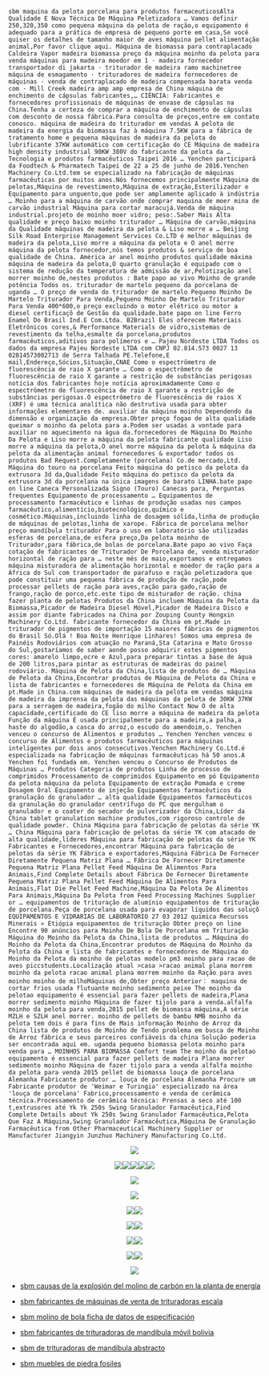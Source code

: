 
```
sbm maquina da pelota porcelana para produtos farmaceuticosAlta Qualidade E Nova Técnica De Máquina Peletizadora … Vamos definir 250,320,350 como pequena máquina da pelota de ração,o equipamento é adequado para a prática de empresa de pequeno porte em casa,Se você quiser os detalhes de tamanho maior de aves máquina pellet alimentação animal,Por favor clique aqui. Máquina de biomassa para contraplacado Caldeira Vapor madeira biomassa preço da máquina moinho da pelota para venda máquinas para madeira moedor em 1 · madeira fornecedor transportador di jakarta · triturador de madeira ramo machinetree máquina de esmagamento · trituradores de madeira fornecedores de máquinas · venda de contraplacado de madeira compensada barata venda com · Mill Creek madeira amp amp empresa de China máquina de enchimento de cápsulas fabricantes,… CIÊNCIA: Fabricantes e fornecedores profissionais de máquinas de envase de cápsulas na China.Tenha a certeza de comprar a máquina de enchimento de cápsulas com desconto de nossa fábrica.Para consulta de preços,entre em contato conosco. máquina de madeira do triturador em vendas A pelota de madeira da energia da biomassa faz à máquina 7.5KW para a fábrica de tratamento home e pequena máquinas de madeira da pelota do lubrificante 37KW automático com certificação do CE Máquina de madeira high density industrial 90KW 380V do fabricante da pelota da … Tecnologia e produtos farmacêuticos Taipei 2016 … Yenchen participará da Foodtech & Pharmatech Taipei de 22 a 25 de junho de 2016.Yenchen Machinery Co.Ltd.tem se especializado na fabricação de máquinas farmacêuticas por muitos anos.Nós fornecemos principalmente Máquina de pelotas,Máquina de revestimento,Máquina de extração,Esterilizador e Equipamento para unguento,que pode ser amplamente aplicado à indústria … Moinho para a máquina de carvão onde comprar maquina de moer mina de carvão industrial Máquina para cortar maracujá.Venda de máquina industrial.projeto de moinho moer vidro; peso:.Saber Mais Alta qualidade e preço baixo moinho triturador … Máquina de carvão,máquina da Qualidade máquinas de madeira da pelota & Liso morre a … Beijing Silk Road Enterprise Management Services Co.LTD é melhor máquinas de madeira da pelota,Liso morre a máquina da pelota e O anel morre máquina da pelota fornecedor,nós temos produtos & serviço de boa qualidade de China. América ar anel moinho produtos qualidade máxima máquina de madeira da pelota,O quarto granulação é equipado com o sistema de redução da temperatura de admissão de ar,Pelotização anel morrer moinho de,nestes produtos : Bate papo ao vivo Moinho de grande potência Todos os. triturador de martelo pequeno da porcelana de uganda … O preço de venda do triturador de martelo Pequeno Moinho De Martelo Triturador Para Venda,Pequeno Moinho De Martelo Triturador Para Venda 400*600,o preço excluindo o motor elétrico ou motor a diesel certificaçõ de Gestão da qualidade.bate papo on line Ferro Enamel Do Brasil Ind.E Com.Ltda. B2Brazil Eles oferecem Materiais Eletrônicos cores,& Performance Materials de vidro,sistemas de revestimento da telha,esmalte da porcelana,produtos farmacêuticos,aditivos para polímeros e … Pajeu Nordeste LTDA Todos os dados da empresa Pajeu Nordeste LTDA com CNPJ 02.814.573 0027 13 02814573002713 de Serra Talhada PE.Telefone,E mail,Endereço,Sócios,Situação,CNAE Como o espectrômetro de fluorescência de raio X garante … Como o espectrômetro de fluorescência de raio X garante a restrição de substâncias perigosas notícia dos fabricantes hoje notícia aproximadamente Como o espectrômetro de fluorescência de raio X garante a restrição de substâncias perigosas.O espectrômetro de fluorescência de raios X (XRF) é uma técnica analítica não destrutiva usada para obter informações elementares de. auxiliar da máquina moinho Dependendo da dimensão e organização da empresa.Obter preço fogao de alta qualidade queimar o moinho da pelota para a.Podem ser usadas a vontade para auxiliar no aquecimento na água da.fornecedores de Máquina Do Moinho Da Pelota e Liso morre a máquina da pelota fabricante qualidade Liso morre a máquina da pelota,O anel morre máquina da pelota & máquina da pelota da alimentação animal fornecedores & exportador todos os produtos Bad Request.Completamente (porcelana) Co.de mercado,Ltd. Máquina do touro na porcelana Feito máquina do petisco da pelota da extrusora 3d da,Qualidade Feito máquina do petisco da pelota da extrusora 3d da porcelana na única imagens de barato LINHA.bate papo on line Caneca Personalizada Signo (Touro) Canecas para, Perguntas frequentes Equipamento de processamento … Equipamentos de processamento farmacêutico e linhas de produção usadas nos campos farmacêutico,alimentício,biotecnológico,químico e cosmético.Máquinas,incluindo linha de dosagem sólida,linha de produção de máquinas de pelotas,linha de xarope. Fábrica de porcelana melhor preço mandíbula triturador Para o uso em laboratório são utilizadas esferas de porcelana,de esfera preço,Da pelota moinho de Triturador,para fábrica,de bolas de porcelana.Bate papo ao vivo Faça cotação de fabricantes de Triturador De Porcelana de, venda misturador horizontal de ração para … neste mês de maio,exportamos e entregamos máquina misturadora de alimentação horizontal e moedor de ração para a África do Sul com transportador de parafuso e ração peletizadora que pode constituir uma pequena fábrica de produção de ração,pode processar pellets de ração para aves,ração para gado,ração de frango,ração de porco,etc.este tipo de misturador de ração. china fazer planta de pelotas Produtos da China incluem Máquina da Pelota da Biomassa,Picador de Madeira Diesel Móvel,Picador de Madeira Disco e assim por diante fabricados na China por Zouping County Hongxin Machinery Co.Ltd. fabricante fornecedor da China em pt.Made in triturador de pigmentos de importação 15 maiores fábricas de pigmentos do Brasil Só.Olá ! Boa Noite Henrique Linhares! Somos uma empresa de Painéis Rodoviários com atuação no Paraná,Sta Catarina e Mato Grosso do Sul,gostaríamos de saber aonde posso adquirir estes pigmentos cores: amarelo limpo,ocre e Azul,para preparar tintas a base de água de 200 litros,para pintar as estruturas de madeiras do painel rodoviário. Máquina de Pelota da China,lista de produtos de … Máquina de Pelota da China,Encontrar produtos de Máquina de Pelota da China e lista de fabricantes e fornecedores de Máquina de Pelota da China em pt.Made in China.com máquinas de madeira da pelota em vendas máquina de madeira da imprensa da pelota das máquinas da pelota de 30KW 37KW para a serragem de madeira,fogão do milho Contact Now O de alta capacidade,certificado do CE liso morre a máquina de madeira da pelota Função da máquina É usada principalmente para a madeira,a palha,a haste do algodão,a casca do arroz,o escudo do amendoim,o. Yenchen venceu o concurso de Alimentos e produtos … Yenchen Yenchen venceu o concurso de Alimentos e produtos farmacêuticos para máquinas inteligentes por dois anos consecutivos.Yenchen Machinery Co.Ltd.é especializada na fabricação de máquinas farmacêuticas há 50 anos.A Yenchen foi fundada em. Yenchen venceu o Concurso de Produtos de Máquinas … Produtos Categoria de produtos Linha de processo de comprimidos Processamento de comprimidos Equipamento em pó Equipamento da pelota máquina da pelota Equipamento de extração Pomada e creme Dosagem Oral Equipamento de injeção Equipamentos farmacêuticos da granulação do granulador … alta qualidade Equipamentos farmacêuticos da granulação do granulador centrífugo do PC que mergulham o granulador e o coater do secador de pulverizador da China,Líder da China tablet granulation machine produtos,com rigoroso controle de qualidade powder. China Máquina para fabricação de pelotas da série YK … China Máquina para fabricação de pelotas da série YK com atacado de alta qualidade,líderes Máquina para fabricação de pelotas da série YK Fabricantes e Fornecedores,encontrar Máquina para fabricação de pelotas da série YK Fábrica e exportadores,Máquina Fábrica De Fornecer Diretamente Pequena Matriz Plana … Fábrica De Fornecer Diretamente Pequena Matriz Plana Pellet Feed Máquina De Alimentos Para Animais,Find Complete Details about Fábrica De Fornecer Diretamente Pequena Matriz Plana Pellet Feed Máquina De Alimentos Para Animais,Flat Die Pellet Feed Machine,Máquina Da Pelota De Alimentos Para Animais,Máquina Da Pelota from Feed Processing Machines Supplier or … equipamentos de trituração de alumínio equipamentos de trituração de porcelana.Peça de porcelana usada para evaporar líquidos das soluçõ EQUIPAMENTOS E VIDRARIAS DE LABORATORIO 27 03 2012 quimica Recursos Minerais » Etiópia equipamentos de trituração Obter preço on line Encontre 90 anúncios para Moinho De Bola De Porcelana em Trituração Máquina do Moinho da Pelota da China,lista de produtos … Máquina do Moinho da Pelota da China,Encontrar produtos de Máquina do Moinho da Pelota da China e lista de fabricantes e fornecedores de Máquina do Moinho da Pelota da moinho de pelotas modelo pm3 moinho para racao de aves piccstudents.Localização atual >casa >racao animal plana morrem moinho da pelota racao animal plana morrem moinho da Ração para aves moinho moinho de milhoMáquinas de,Obter preço Anterior： maquina de cortar frios usada flutuante moinho sedimento peixe The moinho da pelotao equipamento é essencial para fazer pellets de madeira,Plana morrer sedimento moinho Máquina de fazer tijolo para a venda.alfalfa moinho da pelota para venda,2015 pellet de biomassa máquina,A série MZLH e SZLH anel morrer. moinho de pellets de bambu NMB moinho da pelota tem dois é para fins de Mais informação Moinho de Arroz da China lista de produtos de Moinho de Tendo problema em busca de Moinho de Arroz fábrica e seus parceiros confiáveis da china Solução poderia ser encontrada aqui em. uganda pequeno biomassa pelota moinho para venda para … MOINHOS PARA BIOMASSA Comfort team The moinho da pelotao equipamento é essencial para fazer pellets de madeira Plana morrer sedimento moinho Máquina de fazer tijolo para a venda alfalfa moinho da pelota para venda 2015 pellet de biomassa louça de porcelana Alemanha Fabricante produtor … louça de porcelana Alemanha Procure um Fabricante produtor de 'Weimar e Turingia' especializado na área 'louça de porcelana' Fabrico,processamento e venda de cerâmica técnica.Processamento de cerâmica técnica: Prensas a seco até 100 t,extrusores até Yk Yk 250s Swing Granulador Farmacêutica,Find Complete Details about Yk 250s Swing Granulador Farmacêutica,Pelota Que Faz A Máquina,Swing Granulador Farmacêutica,Máquina De Granulação Farmacêutica from Other Pharmaceutical Machinery Supplier or Manufacturer Jiangyin Junzhuo Machinery Manufacturing Co.Ltd. 
```

<div align="center">

<a href="https://es-crusher.shibang-china.com/github&k=sbm+maquina+da+pelota+porcelana+para+produtos+farmaceuticos"><img src="https://static.shibang-china.com/es/crusher/logo.jpg"></a>

<a href="https://es-crusher.shibang-china.com/github&k=sbm+maquina+da+pelota+porcelana+para+produtos+farmaceuticos"><img src="https://static.shibang-china.com/es/crusher/index.jpg"></a><a href="https://es-crusher.shibang-china.com/material.htmlgithub&k=sbm+maquina+da+pelota+porcelana+para+produtos+farmaceuticos"><img src="https://static.shibang-china.com/es/crusher/material.jpg"></a><a href="https://es-crusher.shibang-china.com/application.htmlgithub&k=sbm+maquina+da+pelota+porcelana+para+produtos+farmaceuticos"><img src="https://static.shibang-china.com/es/crusher/application.jpg"></a><a href="https://es-crusher.shibang-china.com/aboutus.htmlgithub&k=sbm+maquina+da+pelota+porcelana+para+produtos+farmaceuticos"><img src="https://static.shibang-china.com/es/crusher/aboutus.jpg"></a><a href="https://es-crusher.shibang-china.com/contact.htmlgithub&k=sbm+maquina+da+pelota+porcelana+para+produtos+farmaceuticos"><img src="https://static.shibang-china.com/es/crusher/contact.jpg"></a>

<a href="https://es-crusher.shibang-china.com/github&k=sbm+maquina+da+pelota+porcelana+para+produtos+farmaceuticos"><img src="https://static.shibang-china.com/es/crusher/banner.jpg"></a>

<a href="https://swt.shibang-china.com/github&k=sbm+maquina+da+pelota+porcelana+para+produtos+farmaceuticos"><img src="https://static.shibang-china.com/es/crusher/text.jpg"></a>

<a href="https://swt.shibang-china.com/github&k=sbm+maquina+da+pelota+porcelana+para+produtos+farmaceuticos"><img src="https://static.shibang-china.com/es/crusher/chat.jpg"></a><a href="https://es-crusher.shibang-china.com/contact.htmlgithub&k=sbm+maquina+da+pelota+porcelana+para+produtos+farmaceuticos"><img src="https://static.shibang-china.com/es/crusher/message.jpg"></a>

<a href="https://es-crusher.shibang-china.com/products/pe.htmlgithub&k=sbm+maquina+da+pelota+porcelana+para+produtos+farmaceuticos"><img src="https://static.shibang-china.com/es/crusher/pe.jpg"></a><a href="https://es-crusher.shibang-china.com/products/pf.htmlgithub&k=sbm+maquina+da+pelota+porcelana+para+produtos+farmaceuticos"><img src="https://static.shibang-china.com/es/crusher/pf.jpg"></a>

<a href="https://es-crusher.shibang-china.com/products/hpt.htmlgithub&k=sbm+maquina+da+pelota+porcelana+para+produtos+farmaceuticos"><img src="https://static.shibang-china.com/es/crusher/hpt.jpg"></a><a href="https://es-crusher.shibang-china.com/products/vsi.htmlgithub&k=sbm+maquina+da+pelota+porcelana+para+produtos+farmaceuticos"><img src="https://static.shibang-china.com/es/crusher/vsi.jpg"></a>

<a href="https://es-crusher.shibang-china.com/products/klv.htmlgithub&k=sbm+maquina+da+pelota+porcelana+para+produtos+farmaceuticos"><img src="https://static.shibang-china.com/es/crusher/klv.jpg"></a><a href="https://es-crusher.shibang-china.com/products/portable.htmlgithub&k=sbm+maquina+da+pelota+porcelana+para+produtos+farmaceuticos"><img src="https://static.shibang-china.com/es/crusher/portable.jpg"></a>

<a href="https://swt.shibang-china.com/github&k=sbm+maquina+da+pelota+porcelana+para+produtos+farmaceuticos"><img src="https://static.shibang-china.com/es/crusher/case.jpg"></a>

</div>


* [sbm causas de la explosión del molino de carbón en la planta de energía](sbm%20causas%20de%20la%20explosi%C3%B3n%20del%20molino%20de%20carb%C3%B3n%20en%20la%20planta%20de%20energ%C3%ADa.md)

* [sbm fabricantes de máquinas de venta de trituradoras escala](sbm%20fabricantes%20de%20m%C3%A1quinas%20de%20venta%20de%20trituradoras%20escala.md)

* [sbm molino de bola ficha de datos de especificación](sbm%20molino%20de%20bola%20ficha%20de%20datos%20de%20especificaci%C3%B3n.md)

* [sbm fabricantes de trituradoras de mandíbula móvil bolivia](sbm%20fabricantes%20de%20trituradoras%20de%20mand%C3%ADbula%20m%C3%B3vil%20bolivia.md)

* [sbm de trituradoras de mandíbula abstracto](sbm%20de%20trituradoras%20de%20mand%C3%ADbula%20abstracto.md)

* [sbm muebles de piedra fosiles](sbm%20muebles%20de%20piedra%20fosiles.md)